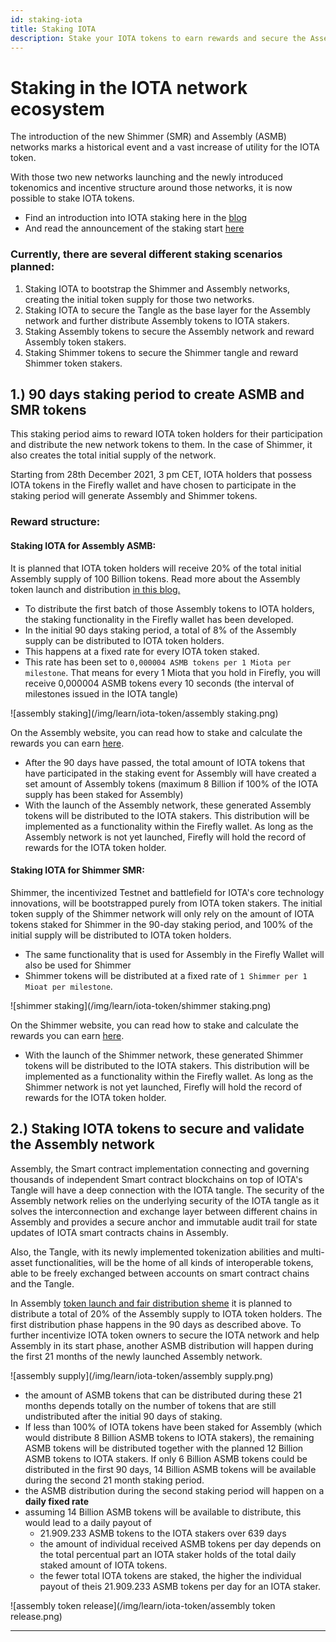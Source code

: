```yaml
---
id: staking-iota
title: Staking IOTA
description: Stake your IOTA tokens to earn rewards and secure the Assembly network
---
```


# Staking in the IOTA network ecosystem

The introduction of the new Shimmer (SMR) and Assembly (ASMB) networks marks a historical event and a vast increase of utility for the IOTA token. 

With those two new networks launching and the newly introduced tokenomics and incentive structure around those networks, it is now possible to stake IOTA tokens.
- Find an introduction into IOTA staking here in the [blog](https://blog.iota.org/introducing-iota-staking/)
- And read the announcement of the staking start [here](https://blog.iota.org/iota-staking-start/)

### Currently, there are several different staking scenarios planned:
1. Staking IOTA to bootstrap the Shimmer and Assembly networks, creating the initial token supply for those two networks.
2. Staking IOTA to secure the Tangle as the base layer for the Assembly network and further distribute Assembly tokens to IOTA stakers. 
3. Staking Assembly tokens to secure the Assembly network and reward Assembly token stakers.
4. Staking Shimmer tokens to secure the Shimmer tangle and reward Shimmer token stakers.


## 1.) 90 days staking period to create ASMB and SMR tokens

This staking period aims to reward IOTA token holders for their participation and distribute the new network tokens to them. In the case of Shimmer, it also creates the total initial supply of the network.

Starting from 28th December 2021, 3 pm CET, IOTA holders that possess IOTA tokens in the Firefly wallet and have chosen to participate in the staking period will generate Assembly and Shimmer tokens.

### Reward structure:
#### Staking IOTA for Assembly ASMB:

It is planned that IOTA token holders will receive 20% of the total initial Assembly supply of 100 Billion tokens. Read more about the Assembly token launch and distribution [in this blog.](https://blog.assembly.sc/assembly-fair-launch-token-distribution/)
- To distribute the first batch of those Assembly tokens to IOTA holders, the staking functionality in the Firefly wallet has been developed. 
- In the initial 90 days staking period, a total of 8% of the Assembly supply can be distributed to IOTA token holders. 
- This happens at a fixed rate for every IOTA token staked.
- This rate has been set to `0,000004 ASMB tokens per 1 Miota per milestone`. That means for every 1 Miota that you hold in Firefly, you will receive 0,000004 ASMB tokens every 10 seconds (the interval of milestones issued in the IOTA tangle)

![assembly staking](/img/learn/iota-token/assembly staking.png)

On the Assembly website, you can read how to stake and calculate the rewards you can earn [here](https://assembly.sc/stake).
- After the 90 days have passed, the total amount of IOTA tokens that have participated in the staking event for Assembly will have created a set amount of Assembly tokens (maximum 8 Billion if 100% of the IOTA supply has been staked for Assembly)
- With the launch of the Assembly network, these generated Assembly tokens will be distributed to the IOTA stakers. This distribution will be implemented as a functionality within the Firefly wallet. As long as the Assembly network is not yet launched, Firefly will hold the record of rewards for the IOTA token holder. 

#### Staking IOTA for Shimmer SMR:

Shimmer, the incentivized Testnet and battlefield for IOTA's core technology innovations, will be bootstrapped purely from IOTA token stakers. The initial token supply of the Shimmer network will only rely on the amount of IOTA tokens staked for Shimmer in the 90-day staking period, and 100% of the initial supply will be distributed to IOTA token holders.

- The same functionality that is used for Assembly in the Firefly Wallet will also be used for Shimmer
- Shimmer tokens will be distributed at a fixed rate of `1 Shimmer per 1 Mioat per milestone`.

![shimmer staking](/img/learn/iota-token/shimmer staking.png)

On the Shimmer website, you can read how to stake and calculate the rewards you can earn [here](https://shimmer.network/claim).
- With the launch of the Shimmer network, these generated Shimmer tokens will be distributed to the IOTA stakers. This distribution will be implemented as a functionality within the Firefly wallet. As long as the Shimmer network is not yet launched, Firefly will hold the record of rewards for the IOTA token holder. 

## 2.) Staking IOTA tokens to secure and validate the Assembly network

Assembly, the Smart contract implementation connecting and governing thousands of independent Smart contract blockchains on top of IOTA's Tangle will have a deep connection with the IOTA tangle. The security of the Assembly network relies on the underlying security of the IOTA tangle as it solves the interconnection and exchange layer between different chains in Assembly and provides a secure anchor and immutable audit trail for state updates of IOTA smart contracts chains in Assembly.

Also, the Tangle, with its newly implemented tokenization abilities and multi-asset functionalities, will be the home of all kinds of interoperable tokens, able to be freely exchanged between accounts on smart contract chains and the Tangle.

In Assembly [token launch and fair distribution sheme](https://blog.assembly.sc/assembly-fair-launch-token-distribution/) it is planned to distribute a total of 20% of the Assembly supply to IOTA token holders. 
The first distribution phase happens in the 90 days as described above.
To further incentivize IOTA token owners to secure the IOTA network and help Assembly in its start phase, another ASMB distribution will happen during the first 21 months of the newly launched Assembly network.

![assembly supply](/img/learn/iota-token/assembly supply.png)

- the amount of ASMB tokens that can be distributed during these 21 months depends totally on the number of tokens that are still undistributed after the initial 90 days of staking. 
- If less than 100% of IOTA tokens have been staked for Assembly (which would distribute 8 Billion ASMB tokens to IOTA stakers), the remaining ASMB tokens will be distributed together with the planned 12 Billion ASMB tokens to IOTA stakers.
If only 6 Billion ASMB tokens could be distributed in the first 90 days, 14 Billion ASMB tokens will be available during the second 21 month staking period.
- the ASMB distribution during the second staking period will happen on a **daily fixed rate**
- assuming 14 Billion ASMB tokens will be available to distribute, this would lead to a daily payout of 
    - 21.909.233 ASMB tokens to the IOTA stakers over 639 days
    - the amount of individual received ASMB tokens per day depends on the total percentual part an IOTA staker holds of the total daily staked amount of IOTA tokens.
    - the fewer total IOTA tokens are staked, the higher the individual payout of theis 21.909.233 ASMB tokens per day for an IOTA staker.

![assembly token release](/img/learn/iota-token/assembly token release.png)




---
